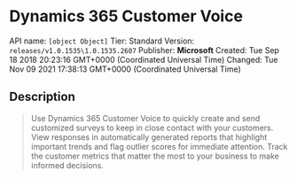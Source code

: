 # Dynamics 365 Customer Voice
API name: `[object Object]`
Tier: Standard
Version: `releases/v1.0.1535\1.0.1535.2607`
Publisher: **Microsoft**
Created: Tue Sep 18 2018 20:23:16 GMT+0000 (Coordinated Universal Time)
Changed: Tue Nov 09 2021 17:38:13 GMT+0000 (Coordinated Universal Time)

## Description
> Use Dynamics 365 Customer Voice to quickly create and send customized surveys to keep in close contact with your customers. View responses in automatically generated reports that highlight important trends and flag outlier scores for immediate attention. Track the customer metrics that matter the most to your business to make informed decisions.
